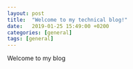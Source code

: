 ```yaml
---
layout: post
title:  "Welcome to my technical blog!"
date:   2019-01-25 15:49:00 +0200
categories: [general]
tags: [general]
---
```

Welcome to my blog
